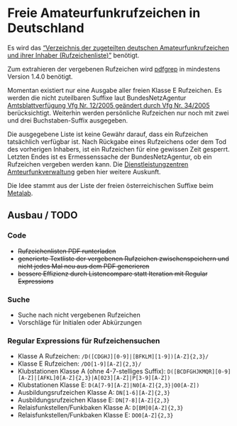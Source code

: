 # Freie Amateurfunkrufzeichen in Deutschland

Es wird das [“Verzeichnis der zugeteilten deutschen Amateurfunkrufzeichen und
ihrer Inhaber (Rufzeichenliste)”](http://www.bundesnetzagentur.de/SharedDocs/Downloads/DE/Sachgebiete/Telekommunikation/Unternehmen_Institutionen/Frequenzen/Amateurfunk/Rufzeichenliste/Rufzeichenliste_AFU.pdf?__blob=publicationFile&v=10) benötigt.

Zum extrahieren der vergebenen Rufzeichen wird [pdfgrep](https://pdfgrep.org) in mindestens Version 1.4.0 benötigt.

Momentan existiert nur eine Ausgabe aller freien Klasse E Rufzeichen. Es werden die nicht zuteilbaren Suffixe laut BundesNetzAgentur [Amtsblattverfügung Vfg Nr. 12/2005 geändert durch Vfg Nr. 34/2005](https://www.bundesnetzagentur.de/SharedDocs/Downloads/DE/Sachgebiete/Telekommunikation/Unternehmen_Institutionen/Frequenzen/Amateurfunk/AmtsblattverfuegungenAFu/Vfg122005ge228ndertdurcId1833pdf.pdf?__blob=publicationFile&v=4) berücksichtigt. Weiterhin werden persönliche Rufzeichen nur noch mit zwei und drei Buchstaben-Suffix ausgegeben.

Die ausgegebene Liste ist keine Gewähr darauf, dass ein Rufzeichen tatsächlich verfügbar ist. Nach Rückgabe eines Rufzeichens oder dem Tod des vorherigen Inhabers, ist ein Rufzeichen für eine gewissen Zeit gesperrt. Letzten Endes ist es Ermessenssache der BundesNetzAgentur, ob ein Rufzeichen vergeben werden kann. Die [Dienstleistungzentren Amteurfunkverwaltung](http://www.bundesnetzagentur.de/DE/Sachgebiete/Telekommunikation/Unternehmen_Institutionen/Frequenzen/SpezielleAnwendungen/Amateurfunk/amateurfunk_node.html) geben hier weitere Auskunft.

Die Idee stammt aus der Liste der freien österreichischen Suffixe beim [Metalab](https://metalab.at/wiki/MetaFunk/Rufzeichen).

## Ausbau / TODO

### Code
  - ~~Rufzeichenlisten PDF runterladen~~
  - ~~generierte Textliste der vergebenen Rufzeichen zwischenspeichern und nicht jedes Mal neu aus dem PDF generieren~~
  - ~~bessere Effizienz durch Listencompare statt Iteration mit Regular Expressions~~

### Suche
  - Suche nach nicht vergebenen Rufzeichen
  - Vorschläge für Initialen oder Abkürzungen

### Regular Expressions für Rufzeichensuchen

  - Klasse A Rufzeichen: ``/D([CDGHJ][0-9]|[BFKLM][1-9])[A-Z]{2,3}/``
  - Klasse E Rufzeichen: ``/DO[1-9][A-Z]{2,3}/`` 
  - Klubstationen Klasse A (ohne 4-7-stelliges Suffix): ```D([BCDFGHJKMQR][0-9][A-Z]|[AFKL]0[A-Z]{2,3}|A[023][A-Z]|P[3-9][A-Z])```
  - Klubstationen Klasse E: ```D(A[7-9][A-Z]|N0[A-Z]{2,3}|O0[A-Z])```
  - Ausbildungsrufzeichen Klasse A: ```DN[1-6][A-Z]{2,3}```
  - Ausbildungsrufzeichen Klasse E: ```DN[7-8][A-Z]{2,3}```
  - Relaisfunkstellen/Funkbaken Klasse A: ```D[BM]0[A-Z]{2,3}```
  - Relaisfunkstellen/Funkbaken Klasse E: ```DO0[A-Z]{2,3}```

